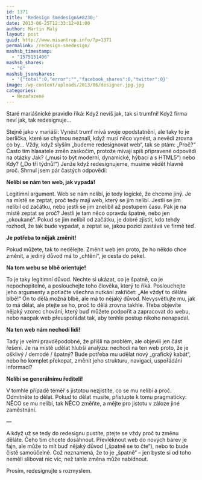 ```yaml
---
id: 1371
title: 'Redesign šmedesign&#8230;'
date: 2013-06-25T12:33:12+01:00
author: Martin Malý
layout: post
guid: http://www.misantrop.info/?p=1371
permalink: /redesign-smedesign/
mashsb_timestamp:
  - "1575151406"
mashsb_shares:
  - "0"
mashsb_jsonshares:
  - '{"total":0,"error":"","facebook_shares":0,"twitter":0}'
image: /wp-content/uploads/2013/06/designer.jpg.jpg
categories:
  - Nezařazené
---
```

Staré mariášnické pravidlo říká: Když nevíš jak, tak si trumfni! Když firma neví jak, tak redesignuje&#8230;

<!--more-->

Stejně jako v mariáši: Vynést trumf mívá svoje opodstatnění, ale taky to je berlička, které se chytnou neznalí, když musí něco vynést, a nevědí zrovna co by&#8230; Vždy, když slyším &#8222;budeme redesignovat web&#8220;, tak se ptám: &#8222;Proč?&#8220; Často tím hlasatele změn zaskočím, protože mívají spíš připravené odpovědi na otázky Jak? (&#8222;musí to být moderní, dynamické, hýbací a s HTML5&#8220;) nebo Kdy? (&#8222;Do tří týdnů!&#8220;) Jenže když redesignujeme, musíme vědět hlavně proč. Shrnul jsem pár častých odpovědí:

**Nelíbí se nám ten web, jak vypadá!**

Legitimní argument. Web se nám nelíbí, je tedy logické, že chceme jiný. Je na místě se zeptat, proč tedy mají web, který se jim nelíbí. Jestli se jim nelíbil od začátku, nebo jestli se jim znelíbil až postupem času. Pak je na místě zeptat se proč? Jestli je tam něco opravdu špatné, nebo jen &#8222;okoukané&#8220;. Pokud se jim nelíbil od začátku, je dobré zjistit, kdo tehdy rozhodl, že tak bude vypadat, a zeptat se, jakou pozici zastává ve firmě teď.

**Je potřeba to nějak změnit!**

Pokud můžete, tak to nedělejte. Změnit web jen proto, že ho někdo chce změnit, a jediný důvod má to &#8222;chtění&#8220;, je cesta do pekel.

**Na tom webu se blbě orientuje!**

To je taky legitimní důvod. Nechte si ukázat, co je špatně, co je nepochopitelné, a poslouchejte toho člověka, který to říká. Poslouchejte jeho argumenty a potlačte všechna nutkání zakřičet: &#8222;Ale vždyť to děláte blbě!&#8220; On to dělá možná blbě, ale má to nějaký důvod. Nevysvětlujte mu, jak to má dělat, ale ptejte se ho, proč to dělá zrovna takhle. Třeba objevíte nějaký vzorec chování, který buď můžete podpořit a zapracovat do webu, nebo naopak web přeuspořádat tak, aby tenhle postup nikoho nenapadal.

**Na ten web nám nechodí lidi!**

Tady je velmi pravděpodobné, že přišli na problém, ale objevili jen část řešení. Je na místě udělat hlubší analýzu: nechodí na ten web proto, že je ošklivý / demodé / špatný? Bude potřeba mu udělat nový &#8222;grafický kabát&#8220;, nebo ho komplet překopat, změnit jeho strukturu, navigaci, uspořádání informací?

**Nelíbí se generálnímu řediteli!**

V tomhle případě téměř s jistotou nezjistíte, co se mu nelíbí a proč. Odmítněte to dělat. Pokud to dělat musíte, přistupte k tomu pragmaticky: NĚCO se mu nelíbí, tak NĚCO změňte, a mějte pro jistotu v záloze jiné zaměstnání.

&#8212;

A když už se tedy do redesignu pustíte, ptejte se vždy proč tu změnu děláte. Čeho tím chcete dosáhnout. Převléknout web do nových barev je fajn, ale může to mít buď nějaký důvod (&#8222;špatně se to čte&#8220;), nebo to bude čistě samoúčelné. Což neznamená, že to je &#8222;špatně&#8220; &#8211; jen byste si od toho neměli slibovat nic víc, než tahle změna může nabídnout.

Prosím, redesignujte s rozmyslem.